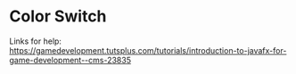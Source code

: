 # Color Switch
Links for help:
https://gamedevelopment.tutsplus.com/tutorials/introduction-to-javafx-for-game-development--cms-23835
